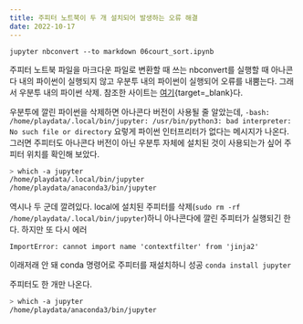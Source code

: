 ```yaml
---
title: 주피터 노트북이 두 개 설치되어 발생하는 오류 해결
date: 2022-10-17
---
```


`jupyter nbconvert --to markdown 06court_sort.ipynb`

주피터 노트북 파일을 마크다운 파일로 변환할 때 쓰는 nbconvert를 실행할 때 아나콘다 내의 파이썬이 실행되지 않고 우분투 내의 파이썬이 실행되어 오류를 내뿜는다. 그래서 우분투 내의 파이썬 삭제. 참조한 사이트는 [여기](https://gist.github.com/zhensongren/811dcf2471f663ed3148a272f1faa957){target=_blank}다. 

우분투에 깔린 파이썬을 삭제하면 아나콘다 버전이 사용될 줄 알았는데, `-bash: /home/playdata/.local/bin/jupyter: /usr/bin/python3: bad interpreter: No such file or directory` 요렇게 파이썬 인터프리터가 없다는 메시지가 나온다. 그러면 주피터도 아나콘다 버전이 아닌 우분투 자체에 설치된 것이 사용되는가 싶어 주피터 위치를 확인해 보았다.

```bash
> which -a jupyter
/home/playdata/.local/bin/jupyter
/home/playdata/anaconda3/bin/jupyter
```

역시나 두 군데 깔려있다. local에 설치된 주피터를 삭제(`sudo rm -rf /home/playdata/.local/bin/jupyter`)하니 아나콘다에 깔린 주피터가 실행되긴 한다. 하지만 또 다시 에러

`ImportError: cannot import name 'contextfilter' from 'jinja2'`

이래저래 안 돼 conda 명령어로 주피터를 재설치하니 성공 `conda install jupyter`

주피터도 한 개만 나온다.

```bash
> which -a jupyter
/home/playdata/anaconda3/bin/jupyter
```
